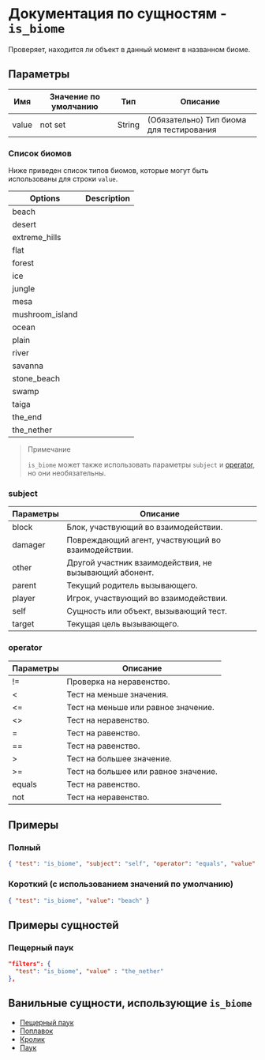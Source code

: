 # Документация по сущностям - `is_biome`

Проверяет, находится ли объект в данный момент в названном биоме.

## Параметры

| Имя   | Значение по умолчанию | Тип    | Описание                            |
|-------|-----------------------|--------|-------------------------------------|
| value | not set               | String | (Обязательно) Тип биома для тестирования |

### Список биомов

Ниже приведен список типов биомов, которые могут быть использованы для строки `value`.

| Options         | Description |
|-----------------|-------------|
| beach           |             |
| desert          |             |
| extreme_hills   |             |
| flat            |             |
| forest          |             |
| ice             |             |
| jungle          |             |
| mesa            |             |
| mushroom_island |             |
| ocean           |             |
| plain           |             |
| river           |             |
| savanna         |             |
| stone_beach     |             |
| swamp           |             |
| taiga           |             |
| the_end         |             |
| the_nether      |             |

> Примечание
> 
> `is_biome` может также использовать параметры `subject` и [operator](../../../../Others/Operators.md), но они необязательны.

### subject

| Параметры | Описание                                               |
|-----------|--------------------------------------------------------|
| block     | Блок, участвующий во взаимодействии.                   |
| damager   | Повреждающий агент, участвующий во взаимодействии.     |
| other     | Другой участник взаимодействия, не вызывающий абонент. |
| parent    | Текущий родитель вызывающего.                          |
| player    | Игрок, участвующий во взаимодействии.                  |
| self      | Сущность или объект, вызывающий тест.                  |
| target    | Текущая цель вызывающего.                              |

### operator

| Параметры | Описание                             |
|-----------|--------------------------------------|
| !=        | Проверка на неравенство.             |
| <         | Тест на меньше значения.             |
| <=        | Тест на меньше или равное значение.  |
| <>        | Тест на неравенство.                 |
| =         | Тест на равенство.                   |
| ==        | Тест на равенство.                   |
| \>        | Тест на большее значение.            |
| >=        | Тест на большее или равное значение. |
| equals    | Тест на равенство.                   |
| not       | Тест на неравенство.                 |

## Примеры

### Полный

``` json
{ "test": "is_biome", "subject": "self", "operator": "equals", "value": "beach" }
```

### Короткий (с использованием значений по умолчанию)

``` json
{ "test": "is_biome", "value": "beach" }
```

## Примеры сущностей

### Пещерный паук

``` json
"filters": {
  "test": "is_biome", "value" : "the_nether" 
},
```

## Ванильные сущности, использующие `is_biome`

+ [Пещерный паук](../../../../Others/Entities/cave_spider.md)
+ [Поплавок](../../../../Others/Entities/fishing_hook.md)
+ [Кролик](../../../../Others/Entities/rabbit.md)
+ [Паук](../../../../Others/Entities/spider.md)
